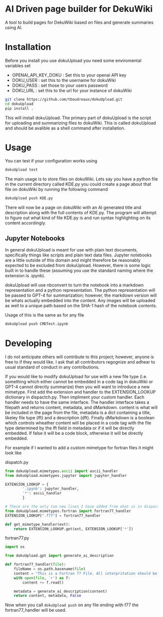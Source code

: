# AI Driven page builder for DekuWiki
A tool to build pages for DekuWiki based on files
and generate summaries using AI.

# Installation
Before you install you use dokuUpload you need some enviromental
variables set

 - OPENAI_API_KEY_DOKU : Set this to your openai API key
 - DOKU_USER : set this to the username for dokuWiki
 - DOKU_PASS : set those to your users password
 - DOKU_URL : set this to the url for your instance of dokuWiki

```bash
git clone https://github.com/tboudreaux/dokuUpload.git
cd dokuUpload
pip install .
```

This will install dokuUpload. The primary part of dokuUpload is the script
for uploading and summarizing files to dokuWiki. This is called dokuUpload
and should be avalible as a shell command after installation.


# Usage
You can test if your configuration works using
```bash
dokuUpload test
```


The main usage is to store files on dokuWiki. Lets say you have a python file in the current directory called KDE.py
you could create a page about that file on dokuWiki by running the following
command

```bash
dokuUpload push KDE.py
```

There will now be a page on dokuWiki with an AI generated title and description 
along with the full contents of KDE.py. The program will attempt to figure
out what kind of file KDE.py is and run syntax highlighting on its content
accordingly.

## Jupyter Notebooks
In general dokuUpload is meant for use with plain text documents, specifically
things like scripts and plain text data files. Jupyter notebooks are a little
outside of this domain and might therefore be reasonably expected to be
excluded from dokuUpload. However, there is some logic built in to handle
these (assuming you use the standard naming where the extension is .ipynb).

dokuUpload will use nbconvert to turn the notebook into a markdown representation
and a python representation. The python representation will be passed to GPT-4 
for summarization; however, the markdown version will be whats actually embedded
into the content. Any images will be uploaded as well to a unique path based
on the SHA-1 hash of the notebook contents. 

Usage of this is the same as for any file

```bash
dokuUpload push CMDTest.ipynb
```

# Developing
I do not anticipate others will contribute to this project; however, anyone is free
to if they would like. I ask that all contributors regognize and adhear to usual
standard of conduct in any contributions.

If you would like to modify dokuUpload for use with a new file type (i.e. something
which either cannot be embedded in a code tag in dokuWiki or GPT-4 cannot directly
summarize) then you will want to introduce a new mimetype. First add the extension and
handler to the EXTENSION_LOOKUP dictionary in dispactch.py. Then impliment your custom
handler. Each handler needs to have the same interface. The handler interface takes a 
filepath and returns content, metadata, and dMarkdown. content is what will be included
in the page from the file, metadata is a dict containing a title, likeley file tupe (lft)
and a description (dft). Finally dMarkdown is a boolean which controls wheather content
will be placed in a code tag with the file type determined by the lft field in metadata
or if it will be directly embedded. If false it will be a code block, otherwise it will
be directly embedded.

For example if I wanted to add a custom mimetype for fortran files it might look like

dispatch.py
```python
from dokuUpload.mimetypes.ascii import ascii_handler
from dokuUpload.mimetypes.jupyter import jupyter_handler

EXTENSION_LOOKUP = {
        '.ipynb': jupyter_handler,
        '*': ascii_handler
        }

# These are the only two new lines I have added from what is in dispactch.py as of Feb 23 2024
from dokuUpload.mimetypes.fortran import fortran77_handler
EXTENSION_LOOKUP[".f77"] = fortran77_handler

def get_mimetype_handler(ext):
    return EXTENSION_LOOKUP.get(ext, EXTENSION_LOOKUP['*'])
```

fortran77.py
```python
import os

from dokuUpload.gpt import generate_ai_description

def fortran77_handler(file):
    fileName = os.path.basename(file)
    content = "This is a Fortran 77 File. All interpritation should be done under that lense: "
    with open(file, 'r') as f:
        content += f.read()

    metadata = generate_ai_description(content)
    return content, metadata, False
```

Now when you call <code bash>dokuUpload push</code> on any file ending with f77 the fortran77_handler will
be used.
